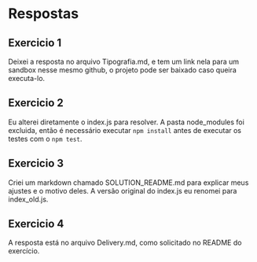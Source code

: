 # Respostas

## Exercicio 1
Deixei a resposta no arquivo Tipografia.md, e tem um link nela para um sandbox nesse mesmo github, o projeto pode ser baixado caso queira executa-lo.

## Exercicio 2
Eu alterei diretamente o index.js para resolver. A pasta node_modules foi excluida, então é necessário executar `npm install` antes de executar os testes com o `npm test`.

## Exercicio 3
Criei um markdown chamado SOLUTION_README.md para explicar meus ajustes e o motivo deles. A versão original do index.js eu renomei para index_old.js.

## Exercicio 4
A resposta está no arquivo Delivery.md, como solicitado no README do exercício.
